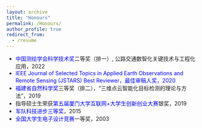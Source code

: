 ```yaml
---
layout: archive
title: "Honours"
permalink: /Honours/
author_profile: true
redirect_from:
  - /resume
---
```

+	<span style="color: blue;">中国测绘学会科学技术奖</span>二等奖（排一）, 公路交通数智化关键技术与工程化应用，2022
+	<span style="color: blue;">IEEE Journal of Selected Topics in Applied Earth Observations and Remote Sensing (JSTARS) Best Reviewer</font>，最佳审稿人奖，2020
+	<span style="color: blue;">福建省自然科学奖</span>三等奖（排二），“三维点云智能化目标检测的理论与方法”，2019
+	指导硕士生荣获<span style="color: blue;">第五届厦门大学互联网+大学生创新创业大赛</span>银奖，2019
+	<span style="color: blue;">军队科技进步三等奖</span>，2015
+	<span style="color: blue;">全国大学生电子设计竞赛</span>一等奖，2003
